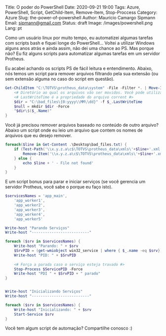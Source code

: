 Title: O poder do PowerShell
Date: 2020-09-21 19:00
Tags: Azure, PowerShell, Script, GetChild-Item, Remove-Item, Stop-Proccess
Category: Azure
Slug: the-power-of-powershell
Author: Maurício Camargo Sipmann
Email: sipmann@gmail.com
Status: draft
Image: /images/powershell.png
Lang: pt

Como um usuário linux por muito tempo, eu automatizei algumas tarefas com scripts bash e fiquei longe do PowerShell... Voltei a utilizar Windows alguns anos atrás e ainda assim, não dei uma chance ao PS. Mas porque não? Eu fiz alguns scripts para automatizar algumas tarefas em um servidor Protheus.

Eu acabei achando os scripts PS de fácil leitura e entendimento. Abaixo, nós temos um script para remover arquivos filtrando pela sua extensão (ou sem extensão alguma no caso do script em questão).

```powershell
Get-ChildItem "C:\TOTVS\protheus_data\system" -File -Filter *. | Move-Item -Force -Destination { 
    <# Diretório ao qual os arquivos vão ser movidos. Você pode utilizar formatos de data para nomear os diretórios #>
    <# LastWriteTime é a propriedade do arquivo corrent #>
    $dir = "C:\bad_files\{0:yyyy\\MM\\dd}" -f $_.LastWriteTime
	$null = mkdir $dir -Force 
	"$dir\$($_.Name)"
}
```

Você já precisou remover arquivos baseado no conteúdo de outro arquivo? Abaixo um script onde eu leio um arquivo que contem os nomes de arquivos que eu desejo remover. 

```powershell
foreach($line in Get-Content .\Desktop\bad_files.txt) {
    if (Test-Path('\\x.y.z.a\c$\TOTVS\protheus_data\xmls\'+$line+'.xml')) {
        Remove-Item('\\x.y.z.a\c$\TOTVS\protheus_data\xmls\'+$line+'.xml')
    } else {
        echo $line + ' - File not found'
    }
}
```

E um script bonus para parar e iniciar serviços (se você gerencia um servidor Protheus, você sabe o porque eu faço isto).

```powershell
$servicesNames = 'app_main',
	'app_worker1',
	'app_worker2',
	'app_worker3',
	'app_worker4',
	'app_worker5'

Write-host "Parando Serviços"
Write-host "--------------------------"

foreach ($srv in $servicesNames) {
	Write-host "Parando: " + $srv
    $SrvPID = (get-wmiobject win32_service | where { $_.name -eq $srv}).processID
    Write-host "PID: " + $SrvPID
    
    <# Força a parada caso o serviço esteja travado #>
    Stop-Process $ServicePID -Force
    Write-host "PDI " + $SrvPID + " parado"
}


Write-host "Inicializando Serviços"
Write-host "--------------------------"

foreach ($srv in $servicesNames) {
	Write-host "Inicializando: " + $srv
    Start-Service $srv
}
```

Você tem algum script de automação? Compartilhe conosco :)